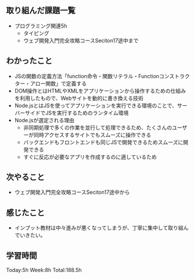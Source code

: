 ## 取り組んだ課題一覧
- プログラミング関連5h
    - タイピング
    - ウェブ開発入門完全攻略コースSeciton17途中まで    
## わかったこと
- JSの関数の定義方法「function命令・関数リテラル・Functionコンストラクター・アロー関数」で定義する
- DOM操作とはHTMLやXMLをアプリケーションから操作するための仕組みを利用したもので、Webサイトを動的に書き換える技術
- Node.jsとはJSを使ってアプリケーションを実行できる環境のことで、サーバーサイドでJSを実行するためのランタイム環境
- Node.jsが選定される理由
    - 非同期処理で多くの作業を並行して処理できるため、たくさんのユーザーが同時アクセスするサイトでもスムーズに操作できる
    - バックエンドもフロントエンドも同じJSで開発できるためスムーズに開発できる
    - すぐに反応が必要なアプリを作成するのに適しているため
## 次やること
- ウェブ開発入門完全攻略コースSeciton17途中から
## 感じたこと
- インプット教材は中々進みが悪くなってしまうが、丁寧に集中して取り組んでいきたい。    
## 学習時間
Today:5h Week:8h Total:188.5h